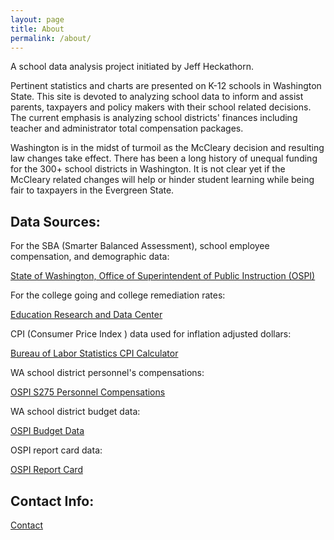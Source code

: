 ```yaml
---
layout: page
title: About
permalink: /about/
---
```


A school data analysis project initiated by Jeff Heckathorn.

Pertinent statistics and charts are presented on K-12 schools in Washington State. This site is devoted to analyzing school data to inform and assist parents, taxpayers and policy makers with their school related decisions. The current emphasis is analyzing school districts' finances including teacher and administrator total compensation packages. 

Washington is in the midst of turmoil as the McCleary decision and resulting law changes take effect. There has been a long history of unequal funding for the 300+ school districts in Washington. It is not clear yet if the McCleary related changes will help or hinder student learning while being fair to taxpayers in the Evergreen State.

## Data Sources:

For the SBA (Smarter Balanced Assessment), school employee compensation, and demographic data:

[State of Washington, Office of Superintendent of Public Instruction (OSPI)](http://www.k12.wa.us/default.aspx)

For the college going and college remediation rates:

[Education Research and Data Center](https://erdc.wa.gov/)

CPI (Consumer Price Index ) data used for inflation adjusted dollars:

[Bureau of Labor Statistics CPI Calculator](https://data.bls.gov/cgi-bin/cpicalc.pl)

WA school district personnel's compensations:

[OSPI S275 Personnel Compensations](https://www.k12.wa.us/safs-database-files)

WA school district budget data:

[OSPI Budget Data](https://www.k12.wa.us/policy-funding/school-apportionment/safs-report-api)

OSPI report card data:

[OSPI Report Card](https://washingtonstatereportcard.ospi.k12.wa.us/ReportCard/ViewSchoolOrDistrict/100083)

## Contact Info:

[Contact](mailto:info@schooldataproject.com)




